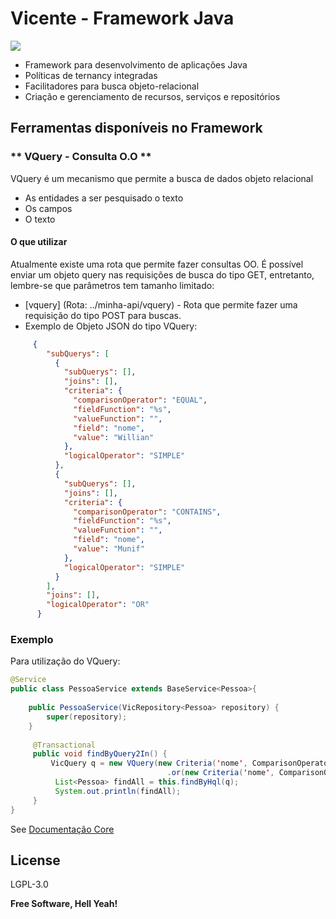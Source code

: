 # Vicente - Framework Java

[![](https://avatars2.githubusercontent.com/u/1757453?s=460&v=4)](https://github.com/munifgebara/vicente)

 * Framework para desenvolvimento de aplicações Java
 * Políticas de ternancy integradas
 * Facilitadores para busca objeto-relacional
 * Criação e gerenciamento de recursos, serviços e repositórios
 
 
## Ferramentas disponíveis no Framework 
### ** VQuery - Consulta O.O **
VQuery é um mecanismo que permite a busca de dados objeto relacional
  - As entidades a ser pesquisado o texto
  - Os campos
  - O texto

#### O que utilizar

Atualmente existe uma rota que permite fazer consultas OO. É possível enviar um objeto query nas requisições de busca do tipo GET, entretanto, lembre-se que parâmetros tem tamanho limitado:

* [vquery] (Rota: ../minha-api/vquery) -  Rota que permite fazer uma requisição do tipo POST para buscas.
* Exemplo de Objeto JSON do tipo VQuery:
```json
     {
        "subQuerys": [
          {
            "subQuerys": [],
            "joins": [],
            "criteria": {
              "comparisonOperator": "EQUAL",
              "fieldFunction": "%s",
              "valueFunction": "",
              "field": "nome",
              "value": "Willian"
            },
            "logicalOperator": "SIMPLE"
          },
          {
            "subQuerys": [],
            "joins": [],
            "criteria": {
              "comparisonOperator": "CONTAINS",
              "fieldFunction": "%s",
              "valueFunction": "",
              "field": "nome",
              "value": "Munif"
            },
            "logicalOperator": "SIMPLE"
          }
        ],
        "joins": [],
        "logicalOperator": "OR"
      }
```

### Exemplo

Para utilização do VQuery:

```java
@Service
public class PessoaService extends BaseService<Pessoa>{
    
    public PessoaService(VicRepository<Pessoa> repository) {
        super(repository);
    }
    
     @Transactional
     public void findByQuery2In() {
         VicQuery q = new VQuery(new Criteria('nome', ComparisonOperator.EQUAL, 'Willian'))
                                   .or(new Criteria('nome', ComparisonOperator.CONTAINS, 'Munif'));
          List<Pessoa> findAll = this.findByHql(q);
          System.out.println(findAll);
     }
}
```

See [Documentação Core](https://munifgebara.github.io/assets/java-docs/coredocs/index.html)

License
----

LGPL-3.0


**Free Software, Hell Yeah!**
